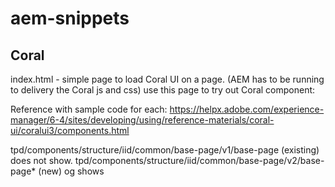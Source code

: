 # aem-snippets

## Coral
index.html  - simple page to load Coral UI on a page. (AEM has to be running to delivery the Coral js and css)
use this page to try out Coral component:

Reference with sample code for each:
https://helpx.adobe.com/experience-manager/6-4/sites/developing/using/reference-materials/coral-ui/coralui3/components.html


tpd/components/structure/iid/common/base-page/v1/base-page  (existing) does not show.
tpd/components/structure/iid/common/base-page/v2/base-page* (new) og shows

